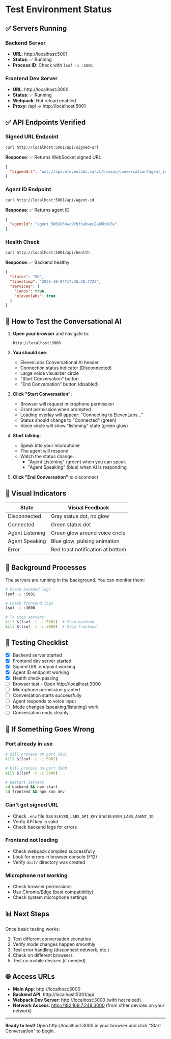 # Test Environment Status

## ✅ Servers Running

### Backend Server
- **URL**: http://localhost:5001
- **Status**: ✅ Running
- **Process ID**: Check with `lsof -i :5001`

### Frontend Dev Server
- **URL**: http://localhost:3000
- **Status**: ✅ Running
- **Webpack**: Hot reload enabled
- **Proxy**: /api → http://localhost:5001

## ✅ API Endpoints Verified

### Signed URL Endpoint
```bash
curl http://localhost:5001/api/signed-url
```
**Response**: ✅ Returns WebSocket signed URL
```json
{
  "signedUrl": "wss://api.elevenlabs.io/v1/convai/conversation?agent_id=agent_5001k5mwc9fhftabwyc2a69b0e7w&conversation_signature=..."
}
```

### Agent ID Endpoint
```bash
curl http://localhost:5001/api/agent-id
```
**Response**: ✅ Returns agent ID
```json
{
  "agentId": "agent_5001k5mwc9fhftabwyc2a69b0e7w"
}
```

### Health Check
```bash
curl http://localhost:5001/api/health
```
**Response**: ✅ Backend healthy
```json
{
  "status": "OK",
  "timestamp": "2025-10-04T17:36:28.772Z",
  "services": {
    "ionos": true,
    "elevenlabs": true
  }
}
```

## 🧪 How to Test the Conversational AI

1. **Open your browser** and navigate to:
   ```
   http://localhost:3000
   ```

2. **You should see**:
   - ElevenLabs Conversational AI header
   - Connection status indicator (Disconnected)
   - Large voice visualizer circle
   - "Start Conversation" button
   - "End Conversation" button (disabled)

3. **Click "Start Conversation"**:
   - Browser will request microphone permission
   - Grant permission when prompted
   - Loading overlay will appear: "Connecting to ElevenLabs..."
   - Status should change to "Connected" (green)
   - Voice circle will show "listening" state (green glow)

4. **Start talking**:
   - Speak into your microphone
   - The agent will respond
   - Watch the status change:
     - "Agent Listening" (green) when you can speak
     - "Agent Speaking" (blue) when AI is responding

5. **Click "End Conversation"** to disconnect

## 🎨 Visual Indicators

| State | Visual Feedback |
|-------|----------------|
| Disconnected | Gray status dot, no glow |
| Connected | Green status dot |
| Agent Listening | Green glow around voice circle |
| Agent Speaking | Blue glow, pulsing animation |
| Error | Red toast notification at bottom |

## 🔧 Background Processes

The servers are running in the background. You can monitor them:

```bash
# Check backend logs
lsof -i :5001

# Check frontend logs
lsof -i :3000

# To stop servers
kill $(lsof -t -i:5001)  # Stop backend
kill $(lsof -t -i:3000)  # Stop frontend
```

## 📝 Testing Checklist

- [x] Backend server started
- [x] Frontend dev server started
- [x] Signed URL endpoint working
- [x] Agent ID endpoint working
- [x] Health check passing
- [ ] Browser test - Open http://localhost:3000
- [ ] Microphone permission granted
- [ ] Conversation starts successfully
- [ ] Agent responds to voice input
- [ ] Mode changes (speaking/listening) work
- [ ] Conversation ends cleanly

## 🐛 If Something Goes Wrong

### Port already in use
```bash
# Kill process on port 5001
kill $(lsof -t -i:5001)

# Kill process on port 3000
kill $(lsof -t -i:3000)

# Restart servers
cd backend && npm start
cd frontend && npm run dev
```

### Can't get signed URL
- Check `.env` file has `ELEVEN_LABS_API_KEY` and `ELEVEN_LABS_AGENT_ID`
- Verify API key is valid
- Check backend logs for errors

### Frontend not loading
- Check webpack compiled successfully
- Look for errors in browser console (F12)
- Verify `dist/` directory was created

### Microphone not working
- Check browser permissions
- Use Chrome/Edge (best compatibility)
- Check system microphone settings

## 📊 Next Steps

Once basic testing works:
1. Test different conversation scenarios
2. Verify mode changes happen smoothly
3. Test error handling (disconnect network, etc.)
4. Check on different browsers
5. Test on mobile devices (if needed)

## 🌐 Access URLs

- **Main App**: http://localhost:3000
- **Backend API**: http://localhost:5001/api
- **Webpack Dev Server**: http://localhost:3000 (with hot reload)
- **Network Access**: http://192.168.7.248:3000 (from other devices on your network)

---

**Ready to test!** Open http://localhost:3000 in your browser and click "Start Conversation" to begin.
